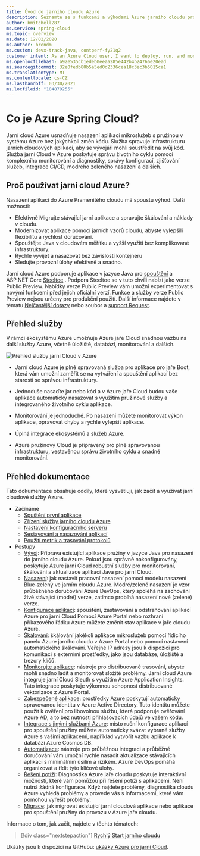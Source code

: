 ```yaml
---
title: Úvod do jarního cloudu Azure
description: Seznamte se s funkcemi a výhodami Azure jarního cloudu pro nasazení a správu aplikací v jazyce Java pružiny v Azure.
author: bmitchell287
ms.service: spring-cloud
ms.topic: overview
ms.date: 12/02/2020
ms.author: brendm
ms.custom: devx-track-java, contperf-fy21q2
customer intent: As an Azure Cloud user, I want to deploy, run, and monitor Spring Boot microservices.
ms.openlocfilehash: a92e535cb1edeb0eeaa285e442b4b24766e20ead
ms.sourcegitcommit: 32e0fedb80b5a5ed0d2336cea18c3ec3b5015ca1
ms.translationtype: MT
ms.contentlocale: cs-CZ
ms.lasthandoff: 03/30/2021
ms.locfileid: "104879255"
---
```

# <a name="what-is-azure-spring-cloud"></a>Co je Azure Spring Cloud?

Jarní cloud Azure usnadňuje nasazení aplikací mikroslužeb s pružinou v systému Azure bez jakýchkoli změn kódu.  Služba spravuje infrastrukturu jarních cloudových aplikací, aby se vývojáři mohli soustředit na svůj kód.  Služba jarní Cloud v Azure poskytuje správu životního cyklu pomocí komplexního monitorování a diagnostiky, správy konfigurací, zjišťování služeb, integrace CI/CD, modrého zeleného nasazení a dalších.

## <a name="why-use-azure-spring-cloud"></a>Proč používat jarní cloud Azure?

Nasazení aplikací do Azure Pramenitého cloudu má spoustu výhod.  Další možnosti:
* Efektivně Migrujte stávající jarní aplikace a spravujte škálování a náklady v cloudu.
* Modernizovat aplikace pomocí jarních vzorů cloudu, abyste vylepšili flexibilitu a rychlost doručování.
* Spouštějte Java v cloudovém měřítku a vyšší využití bez komplikované infrastruktury.
* Rychle vyvíjet a nasazovat bez závislostí kontejneru
* Sledujte provozní úlohy efektivně a snadno.

Jarní cloud Azure podporuje aplikace v jazyce Java pro [spouštění](https://spring.io/projects/spring-boot) a ASP.NET Core [Steeltoe](https://steeltoe.io/) . Podpora Steeltoe se v tuto chvíli nabízí jako verze Public Preview. Nabídky verze Public Preview vám umožní experimentovat s novými funkcemi před jejich oficiální verzí. Funkce a služby verze Public Preview nejsou určeny pro produkční použití. Další informace najdete v tématu [Nejčastější dotazy](https://azure.microsoft.com/support/faq/) nebo soubor a [support Request](../azure-portal/supportability/how-to-create-azure-support-request.md).

## <a name="service-overview"></a>Přehled služby

V rámci ekosystému Azure umožňuje Azure jaře Cloud snadnou vazbu na další služby Azure, včetně úložiště, databází, monitorování a dalších.  

  ![Přehled služby jarní Cloud v Azure](media/spring-cloud-principles/azure-spring-cloud-overview.png)

* Jarní cloud Azure je plně spravovaná služba pro aplikace pro jaře Boot, která vám umožní zaměřit se na vytváření a spouštění aplikací bez starostí se správou infrastruktury.

* Jednoduše nasaďte jar nebo kód a v Azure jaře Cloud budou vaše aplikace automaticky nasazovat s využitím pružinové služby a integrovaného životního cyklu aplikace.

* Monitorování je jednoduché. Po nasazení můžete monitorovat výkon aplikace, opravovat chyby a rychle vylepšit aplikace. 

* Úplná integrace ekosystémů a služeb Azure.

* Azure pružinový Cloud je připravený pro plně spravovanou infrastrukturu, vestavěnou správu životního cyklu a snadné monitorování.

## <a name="documentation-overview"></a>Přehled dokumentace
Tato dokumentace obsahuje oddíly, které vysvětlují, jak začít a využívat jarní cloudové služby Azure.

* Začínáme
    * [Spuštění první aplikace](spring-cloud-quickstart.md)
    * [Zřízení služby jarního cloudu Azure](spring-cloud-quickstart-provision-service-instance.md)
    * [Nastavení konfiguračního serveru]()
    * [Sestavování a nasazování aplikací](spring-cloud-quickstart-deploy-apps.md)
    * [Použití metrik a trasování protokolů](spring-cloud-quickstart-logs-metrics-tracing.md)
* Postupy
    * [Vývoj](how-to-prepare-app-deployment.md): Příprava existující aplikace pružiny v jazyce Java pro nasazení do jarního cloudu Azure. Pokud jsou správně nakonfigurovány, poskytuje Azure jarní Cloud robustní služby pro monitorování, škálování a aktualizace aplikací Java pro jarní Cloud.
    * [Nasazení](spring-cloud-howto-staging-environment.md): jak nastavit pracovní nasazení pomocí modelu nasazení Blue-zelený ve jarním cloudu Azure. Modré/zelené nasazení je vzor průběžného doručování Azure DevOps, který spoléhá na zachování živé stávající (modré) verze, zatímco probíhá nasazení nové (zelené) verze.
    * [Konfigurace aplikací](spring-cloud-howto-start-stop-delete.md): spouštění, zastavování a odstraňování aplikací Azure pro jarní Cloud Pomocí Azure Portal nebo rozhraní příkazového řádku Azure můžete změnit stav aplikace v jaře cloudu Azure.
    * [Škálování](spring-cloud-howto-scale-manual.md): škálování jakékoli aplikace mikroslužeb pomocí řídicího panelu Azure jarního cloudu v Azure Portal nebo pomocí nastavení automatického škálování. Veřejné IP adresy jsou k dispozici pro komunikaci s externími prostředky, jako jsou databáze, úložiště a trezory klíčů.
    * [Monitorujte aplikace](spring-cloud-howto-distributed-tracing.md): nástroje pro distribuované trasování, abyste mohli snadno ladit a monitorovat složité problémy. Jarní cloud Azure integruje jarní Cloud Sleuth s využitím Azure Application Insights. Tato integrace poskytuje výkonnou schopnost distribuované vektorizace z Azure Portal.
    * [Zabezpečené aplikace](spring-cloud-howto-enable-system-assigned-managed-identity.md): prostředky Azure poskytují automaticky spravovanou identitu v Azure Active Directory. Tuto identitu můžete použít k ověření pro libovolnou službu, která podporuje ověřování Azure AD, a to bez nutnosti přihlašovacích údajů ve vašem kódu.
    * [Integrace s jinými službami Azure](spring-cloud-howto-bind-cosmos.md): místo ruční konfigurace aplikací pro spouštění pružiny můžete automaticky svázat vybrané služby Azure s vašimi aplikacemi, například vytvořit vazbu aplikace k databázi Azure Cosmos DB.
    * [Automatizace](spring-cloud-howto-cicd.md): nástroje pro průběžnou integraci a průběžné doručování vám umožní rychle nasadit aktualizace stávajících aplikací s minimálním úsilím a rizikem. Azure DevOps pomáhá organizovat a řídit tyto klíčové úlohy. 
    * [Řešení potíží](spring-cloud-howto-self-diagnose-solve.md): Diagnostika Azure jaře cloudu poskytuje interaktivní možnosti, které vám pomůžou při řešení potíží s aplikacemi. Není nutná žádná konfigurace. Když najdete problémy, diagnostika cloudu Azure vyhledá problémy a provede vás s informacemi, které vám pomohou vyřešit problémy.
    * [Migrace](/azure/developer/java/migration/migrate-spring-boot-to-azure-spring-cloud): jak migrovat existující jarní cloudová aplikace nebo aplikace pro spouštění pružiny do provozu v Azure jaře cloudu.

 Informace o tom, jak začít, najdete v těchto tématech:

> [!div class="nextstepaction"]
> [Rychlý Start jarního cloudu](spring-cloud-quickstart.md)

Ukázky jsou k dispozici na GitHubu: [ukázky Azure pro jarní Cloud](https://github.com/Azure-Samples/Azure-Spring-Cloud-Samples/tree/master/).